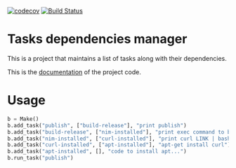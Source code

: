 [![codecov](https://codecov.io/gh/OmarElawady/tasks-dependencies-manager/branch/master/graph/badge.svg)](https://codecov.io/gh/OmarElawady/tasks-dependencies-manager)
[![Build Status](https://travis-ci.com/OmarElawady/tasks-dependencies-manager.svg?branch=master)](https://travis-ci.com/OmarElawady/tasks-dependencies-manager)

Tasks dependencies manager
==========================

This is a project that maintains a list of tasks along with their dependencies.

This is the [documentation](https://omarelawady.github.io/tasksdependenciesmanager/doc/) of the project code.

Usage
=====

```python
b = Make()
b.add_task("publish", ["build-release"], "print publish")
b.add_task("build-release", ["nim-installed"], "print exec command to build release mode")
b.add_task("nim-installed", ["curl-installed"], "print curl LINK | bash")
b.add_task("curl-installed", ["apt-installed"], "apt-get install curl")
b.add_task("apt-installed", [], "code to install apt...")
b.run_task("publish")
```
